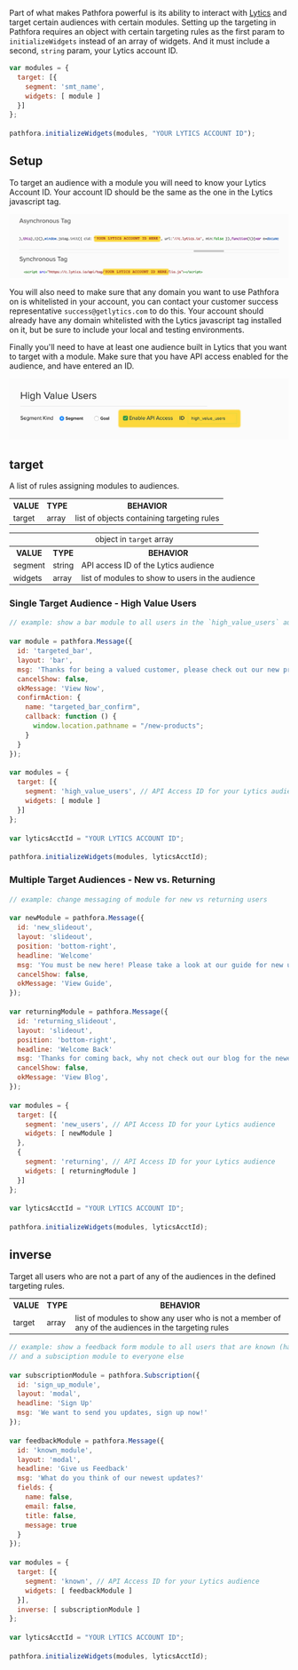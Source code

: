 Part of what makes Pathfora powerful is its ability to interact with [Lytics](http://www.getlytics.com/) and target certain audiences with certain modules. Setting up the targeting in Pathfora requires an object with certain targeting rules as the first param to `initializeWidgets` instead of an array of widgets. And it must include a second, `string` param, your Lytics account ID.

``` javascript
var modules = {
  target: [{
    segment: 'smt_name',
    widgets: [ module ]
  }]
};

pathfora.initializeWidgets(modules, "YOUR LYTICS ACCOUNT ID");
```

## Setup

To target an audience with a module you will need to know your Lytics Account ID. Your account ID should be the same as the one in the Lytics javascript tag.

<img class="full" src="../../assets/acctid.jpg" alt="Lytics Jstag Account Id">

You will also need to make sure that any domain you want to use Pathfora on is whitelisted in your account, you can contact your customer success representative `success@getlytics.com` to do this. Your account should already have any domain whitelisted with the Lytics javascript tag installed on it, but be sure to include your local and testing environments. 

Finally you'll need to have at least one audience built in Lytics that you want to target with a module. Make sure that you have API access enabled for the audience, and have entered an ID.

<img class="full" src="../../assets/api_access.jpg" alt="Lytics Jstag Account Id">

## target

A list of rules assigning modules to audiences.

<table>
  <tr>
    <th>VALUE</th>
    <th>TYPE</th>
    <th>BEHAVIOR</th>
  </tr>
  <tr>
    <td>target</td>
    <td>array</td>
    <td>list of objects containing targeting rules</td>
  </tr>
</table>

<table>
  <tr>
    <td colspan="3" align="center">object in <code>target</code> array</td>
  </tr>
  <tr>
    <th>VALUE</th>
    <th>TYPE</th>
    <th>BEHAVIOR</th>
  </tr>
  <tr>
    <td>segment</td>
    <td>string</td>
    <td>API access ID of the Lytics audience</td>
  </tr>
  <tr>
    <td>widgets</td>
    <td>array</td>
    <td>list of modules to show to users in the audience</td>
  </tr>
</table>


### Single Target Audience - High Value Users

``` javascript
// example: show a bar module to all users in the `high_value_users` audience promoting new products

var module = pathfora.Message({
  id: 'targeted_bar',
  layout: 'bar',
  msg: 'Thanks for being a valued customer, please check out our new products.'
  cancelShow: false,
  okMessage: 'View Now',
  confirmAction: {
    name: "targeted_bar_confirm",
    callback: function () {
      window.location.pathname = "/new-products";
    }
  }
});

var modules = {
  target: [{
    segment: 'high_value_users', // API Access ID for your Lytics audience
    widgets: [ module ]
  }]
};

var lyticsAcctId = "YOUR LYTICS ACCOUNT ID";

pathfora.initializeWidgets(modules, lyticsAcctId);
```


### Multiple Target Audiences - New vs. Returning

``` javascript
// example: change messaging of module for new vs returning users

var newModule = pathfora.Message({
  id: 'new_slideout',
  layout: 'slideout',
  position: 'bottom-right',
  headline: 'Welcome'
  msg: 'You must be new here! Please take a look at our guide for new users.'
  cancelShow: false,
  okMessage: 'View Guide',
});

var returningModule = pathfora.Message({
  id: 'returning_slideout',
  layout: 'slideout',
  position: 'bottom-right',
  headline: 'Welcome Back'
  msg: 'Thanks for coming back, why not check out our blog for the newest updates?'
  cancelShow: false,
  okMessage: 'View Blog',
});

var modules = {
  target: [{
    segment: 'new_users', // API Access ID for your Lytics audience
    widgets: [ newModule ]
  },
  {
    segment: 'returning', // API Access ID for your Lytics audience
    widgets: [ returningModule ]
  }]
};

var lyticsAcctId = "YOUR LYTICS ACCOUNT ID";

pathfora.initializeWidgets(modules, lyticsAcctId);
```

## inverse

Target all users who are not a part of any of the audiences in the defined targeting rules.

<table>
  <tr>
    <th>VALUE</th>
    <th>TYPE</th>
    <th>BEHAVIOR</th>
  </tr>
  <tr>
    <td>target</td>
    <td>array</td>
    <td>list of modules to show any user who is not a member of any of the audiences in the targeting rules</td>
  </tr>
</table>

``` javascript
// example: show a feedback form module to all users that are known (has email)
// and a subsciption module to everyone else

var subscriptionModule = pathfora.Subscription({
  id: 'sign_up_module',
  layout: 'modal',
  headline: 'Sign Up'
  msg: 'We want to send you updates, sign up now!'
});

var feedbackModule = pathfora.Message({
  id: 'known_module',
  layout: 'modal',
  headline: 'Give us Feedback'
  msg: 'What do you think of our newest updates?'
  fields: {
    name: false,
    email: false,
    title: false,
    message: true
  }
});

var modules = {
  target: [{
    segment: 'known', // API Access ID for your Lytics audience
    widgets: [ feedbackModule ]
  }],
  inverse: [ subscriptionModule ]
};

var lyticsAcctId = "YOUR LYTICS ACCOUNT ID";

pathfora.initializeWidgets(modules, lyticsAcctId);
```

